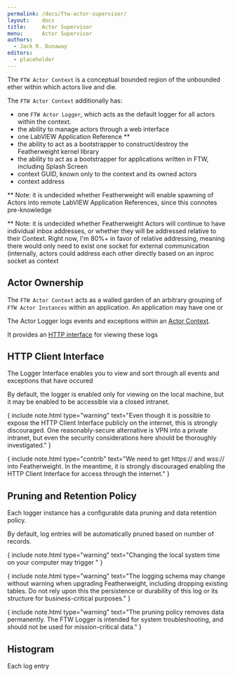 ```yaml
---
permalink: /docs/ftw-actor-supervisor/
layout:    docs
title:     Actor Supervisor
menu:      Actor Supervisor
authors:
  - Jack R. Dunaway
editors:
  - placeholder
---
```


The `FTW Actor Context` is a conceptual bounded region
of the unbounded ether within which actors live and die.

The `FTW Actor Context` additionally has:

* one `FTW Actor Logger`, which acts as the default logger for
  all actors within the context.
* the ability to manage actors through a web interface
* one LabVIEW Application Reference **
* the ability to act as a bootstrapper to construct/destroy the Featherweight kernel library
* the ability to act as a bootstrapper for applications written in FTW, including Splash Screen
* context GUID, known only to the context and its owned actors
* context address


** Note: it is undecided whether Featherweight will enable spawning
of Actors into remote LabVIEW Application References, since this connotes
pre-knowledge 

** Note: it is undecided whether Featherweight Actors will continue to have individual inbox addresses, or whether they will be addressed relative to their Context. Right now, I'm 80%+ in favor of relative addressing, meaning there would only need to exist one socket for external communication (internally, actors could address each other directly based on an inproc socket as context


## Actor Ownership

The `FTW Actor Context` acts as a walled garden of an arbitrary
grouping of `FTW Actor Instances` within an application. An application
may have one or 

The Actor Logger logs events and exceptions within
an [Actor Context](/docs/ftw-actor-context/).

It provides an [HTTP interface](#http-client-interface)
for viewing these logs


## HTTP Client Interface

The Logger Interface enables you to view and sort through
all events and exceptions that have occured

By default, the logger is enabled only for viewing
on the local machine, but it may be enabled to be accessible
via a closed intranet.

{ include note.html type="warning" text="Even though it is possible to expose the HTTP Client Interface publicly on the internet, this is strongly discouraged. One reasonably-secure alternative is VPN into a private intranet, but even the security considerations here should be thoroughly investigated." }

{ include note.html type="contrib" text="We need to get https:// and wss:// into Featherweight. In the meantime, it is strongly discouraged enabling the HTTP Client Interface for access through the internet." }


## Pruning and Retention Policy

Each logger instance has a configurable data pruning and
data retention policy.

By default, log entries will be automatically pruned based
on number of records.


{ include note.html type="warning" text="Changing the local system time on your computer may trigger " }

{ include note.html type="warning" text="The logging schema may change without warning when upgrading Featherweight, including dropping existing tables. Do not rely upon this the persistence or durability of this log or its structure for business-critical purposes." }

{ include note.html type="warning" text="The pruning policy removes data permanently. The FTW Logger is intended for system troubleshooting, and should not be used for mission-critical data." }

## Histogram

Each log entry 